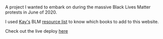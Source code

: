 A project I wanted to embark on during the massive Black Lives Matter protests in June of 2020.

I used [Kay's](https://www.kaystocks.com/) BLM [resource list](https://docs.google.com/document/d/1lEaf83TOkNnkLFsJpADyQlHd7aR216enJdkRqJpfc5k/edit) to know which books to add to this website.

Check out the live deploy [here](https://reemhamz.github.io/blm-books/)
